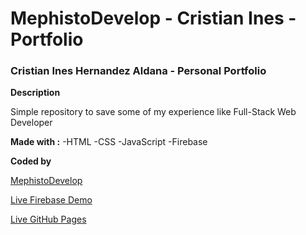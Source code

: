 # MephistoDevelop - Cristian Ines - Portfolio

### Cristian Ines Hernandez Aldana - Personal Portfolio

**Description**

Simple repository to save some of my experience like Full-Stack Web Developer

**Made with :**
-HTML
-CSS
-JavaScript
-Firebase

**Coded by**

[MephistoDevelop](https://www.github.com/mephistodevelop)

[Live Firebase Demo](https://mephistodevelop.firebaseapp.com)

[Live GitHub Pages](https://mephistodevelop.github.io/MephistoDevelop_webpage/public/index.html)
